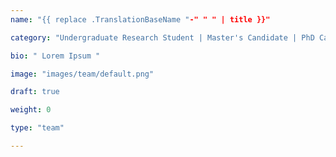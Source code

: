 ```yaml
---
name: "{{ replace .TranslationBaseName "-" " " | title }}"

category: "Undergraduate Research Student | Master's Candidate | PhD Candidate | Research Assistant | Postdoctoral Research Fellow"

bio: " Lorem Ipsum "

image: "images/team/default.png"

draft: true

weight: 0

type: "team"

---
```


